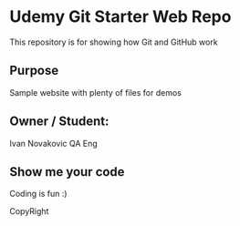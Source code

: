 # Udemy Git Starter Web Repo

This repository is for showing how Git and GitHub work

## Purpose

Sample website with plenty of files for demos

## Owner / Student: 

Ivan Novakovic QA Eng

## Show me your code

Coding is fun :)

CopyRight
